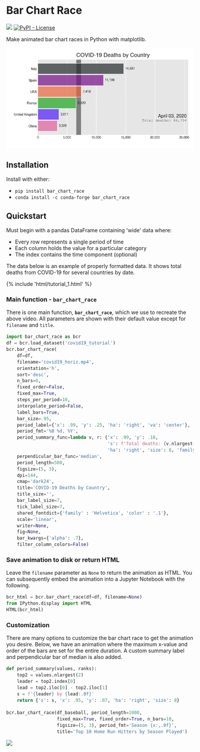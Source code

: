 # Bar Chart Race

[![](https://img.shields.io/pypi/v/bar_chart_race)](https://pypi.org/project/bar_chart_race)
[![PyPI - License](https://img.shields.io/pypi/l/bar_chart_race)](LICENSE)

Make animated bar chart races in Python with matplotlib.

![](images/covid19_horiz.gif)

## Installation

Install with either:

* `pip install bar_chart_race`
* `conda install -c conda-forge bar_chart_race`

## Quickstart

Must begin with a pandas DataFrame containing 'wide' data where:

* Every row represents a single period of time
* Each column holds the value for a particular category
* The index contains the time component (optional)
  
The data below is an example of properly formatted data. It shows total deaths from COVID-19 for several countries by date.

{% include 'html/tutorial_1.html' %}

### Main function - `bar_chart_race`

There is one main function, **`bar_chart_race`**, which we use to recreate the above video. All parameters are shown with their default value except for `filename` and `title`.

```python
import bar_chart_race as bcr
df = bcr.load_dataset('covid19_tutorial')
bcr.bar_chart_race(
    df=df,
    filename='covid19_horiz.mp4',
    orientation='h',
    sort='desc',
    n_bars=6,
    fixed_order=False,
    fixed_max=True,
    steps_per_period=10,
    interpolate_period=False,
    label_bars=True,
    bar_size=.95,
    period_label={'x': .99, 'y': .25, 'ha': 'right', 'va': 'center'},
    period_fmt='%B %d, %Y',
    period_summary_func=lambda v, r: {'x': .99, 'y': .18,
                                      's': f'Total deaths: {v.nlargest(6).sum():,.0f}',
                                      'ha': 'right', 'size': 8, 'family': 'Courier New'},
    perpendicular_bar_func='median',
    period_length=500,
    figsize=(5, 3),
    dpi=144,
    cmap='dark24',
    title='COVID-19 Deaths by Country',
    title_size='',
    bar_label_size=7,
    tick_label_size=7,
    shared_fontdict={'family' : 'Helvetica', 'color' : '.1'},
    scale='linear',
    writer=None,
    fig=None,
    bar_kwargs={'alpha': .7},
    filter_column_colors=False)  
```

### Save animation to disk or return HTML

Leave the `filename` parameter as `None` to return the animation as HTML. You can subsequently embed the animation into a Jupyter Notebook with the following.

```python
bcr_html = bcr.bar_chart_race(df=df, filename=None)
from IPython.display import HTML
HTML(bcr_html)
```

### Customization

There are many options to customize the bar chart race to get the animation you desire. Below, we have an animation where the maximum x-value and order of the bars are set for the entire duration. A custom summary label and perpendicular bar of median is also added.

```python
def period_summary(values, ranks):
    top2 = values.nlargest(2)
    leader = top2.index[0]
    lead = top2.iloc[0] - top2.iloc[1]
    s = f'{leader} by {lead:.0f}'
    return {'s': s, 'x': .95, 'y': .07, 'ha': 'right', 'size': 8}

bcr.bar_chart_race(df_baseball, period_length=1000,
                   fixed_max=True, fixed_order=True, n_bars=10,
                   figsize=(5, 3), period_fmt='Season {x:,.0f}',
                   title='Top 10 Home Run Hitters by Season Played')
```

![](images/prepare_long.gif)
